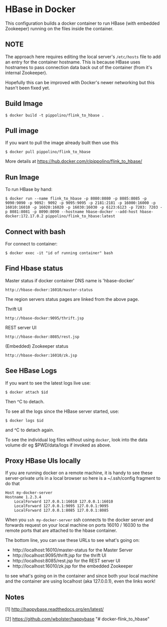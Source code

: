 HBase in Docker
===============

This configuration builds a docker container to run HBase (with
embedded Zookeeper) running on the files inside the container.

NOTE
----

The approach here requires editing the local server's `/etc/hosts`
file to add an entry for the container hostname.  This is because
HBase uses hostnames to pass connection data back out of the
container (from it's internal Zookeeper).

Hopefully this can be improved with Docker's newer networking
but this hasn't been fixed yet.


Build Image
-----------

    $ docker build -t pippolino/flink_to_hbase .


Pull image
----------

If you want to pull the image already built then use this

    $ docker pull pippolino/flink_to_hbase

More details at https://hub.docker.com/r/pippolino/flink_to_hbase/


Run Image
---------

To run HBase by hand:

    $ docker run --name flink_to_hbase -p 8080:8080 -p 8085:8085 -p 9090:9090 -p 9092: 9092 -p 9095:9095 -p 2181:2181 -p 16000:16000 -p 16010:16010 -p 16020:16020 -p 16030:16030 -p 6123:6123 -p 7203: 7203 -p 8081:8081 -p 8090:8090 --hostname hbase-docker --add-host hbase-docker:172.17.0.2 pippolino/flink_to_hbase:latest

Connect with bash
---------

For connect to container:

    $ docker exec -it "id of running container" bash
    
Find Hbase status
-----------------

Master status if docker container DNS name is 'hbase-docker'

    http://hbase-docker:16010/master-status

The region servers status pages are linked from the above page.

Thrift UI

    http://hbase-docker:9095/thrift.jsp

REST server UI

    http://hbase-docker:8085/rest.jsp

(Embedded) Zookeeper status

    http://hbase-docker:16010/zk.jsp


See HBase Logs
--------------

If you want to see the latest logs live use:

    $ docker attach $id

Then ^C to detach.

To see all the logs since the HBase server started, use:

    $ docker logs $id

and ^C to detach again.

To see the individual log files without using `docker`, look into
the data volume dir eg $PWD/data/logs if invoked as above.


Proxy HBase UIs locally
-----------------------

If you are running docker on a remote machine, it is handy to see
these server-private urls in a local browser so here is a
~/.ssh/config fragment to do that

    Host my-docker-server
    Hostname 1.2.3.4
        LocalForward 127.0.0.1:16010 127.0.0.1:16010
        LocalForward 127.0.0.1:9095 127.0.0.1:9095
        LocalForward 127.0.0.1:8085 127.0.0.1:8085

When you `ssh my-docker-server` ssh connects to the docker server and
forwards request on your local machine on ports 16010 / 16030 to the
remote ports that are attached to the hbase container.

The bottom line, you can use these URLs to see what's going on:

  * http://localhost:16010/master-status for the Master Server
  * http://localhost:9095/thrift.jsp for the thrift UI
  * http://localhost:8085/rest.jsp for the REST server UI
  * http://localhost:16010/zk.jsp for the embedded Zookeeper

to see what's going on in the container and since both your local
machine and the container are using localhost (aka 127.0.0.1), even
the links work!


Notes
-----

[1] http://happybase.readthedocs.org/en/latest/

[2] https://github.com/wbolster/happybase
"# docker-flink_to_hbase" 
